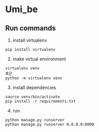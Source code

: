 # Umi_be

## Run commands

1. install virtualenv

```
pip install virtualenv
```

2. make virtual environment

```
virtualenv venv
혹은
python -m virtualenv venv
```

3. install dependencies

```
source venv/bin/activate
pip install -r requirements.txt
```

4. run

```
python manage.py runserver
python manage.py runserver 0.0.0.0:8000
```
